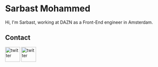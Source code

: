 # Sarbast Mohammed

Hi, I'm Sarbast, working at DAZN as a Front-End engineer in Amsterdam.

## Contact

<a href="https://twitter.com/SarKurd"><img src="https://image.flaticon.com/icons/svg/733/733579.svg" height="48" width="48"  alt="twitter"></a> <a href="https://www.linkedin.com/in/sarbast/"><img src="https://image.flaticon.com/icons/svg/174/174857.svg" height="48" width="48"  alt="twitter"></a>
